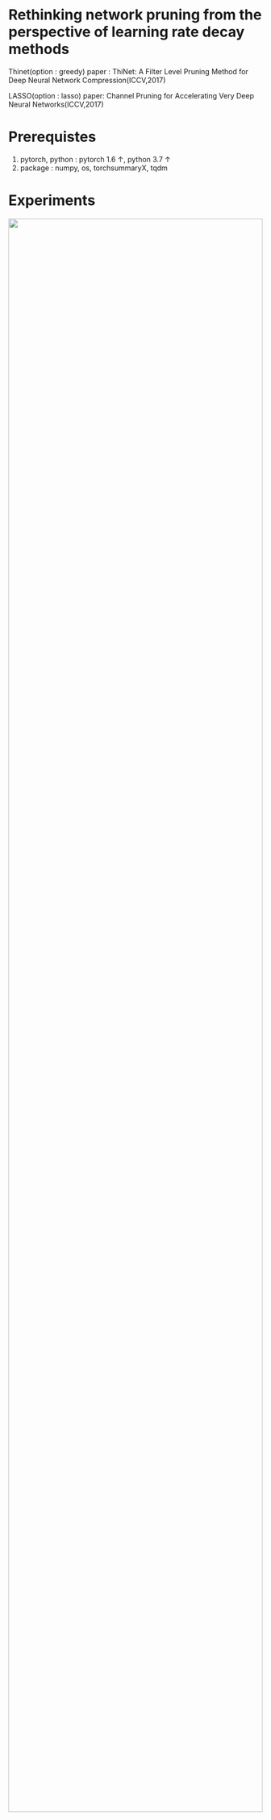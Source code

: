 # Rethinking network pruning from the perspective of learning rate decay methods

Thinet(option : greedy) paper : ThiNet: A Filter Level Pruning Method for Deep Neural Network Compression(ICCV,2017)

LASSO(option : lasso) paper: Channel Pruning for Accelerating Very Deep Neural Networks(ICCV,2017)

# Prerequistes
1. pytorch, python : pytorch 1.6 ↑, python 3.7 ↑
2. package : numpy, os, torchsummaryX, tqdm

# Experiments
<img src="https://user-images.githubusercontent.com/46774714/101134388-a3000000-364d-11eb-87f1-90ed39c8e611.jpg" width="100%" height="90%">


<img src="https://user-images.githubusercontent.com/46774714/101134513-d773bc00-364d-11eb-83e3-4a8bba9454b4.jpg" width="100%" height="90%">

